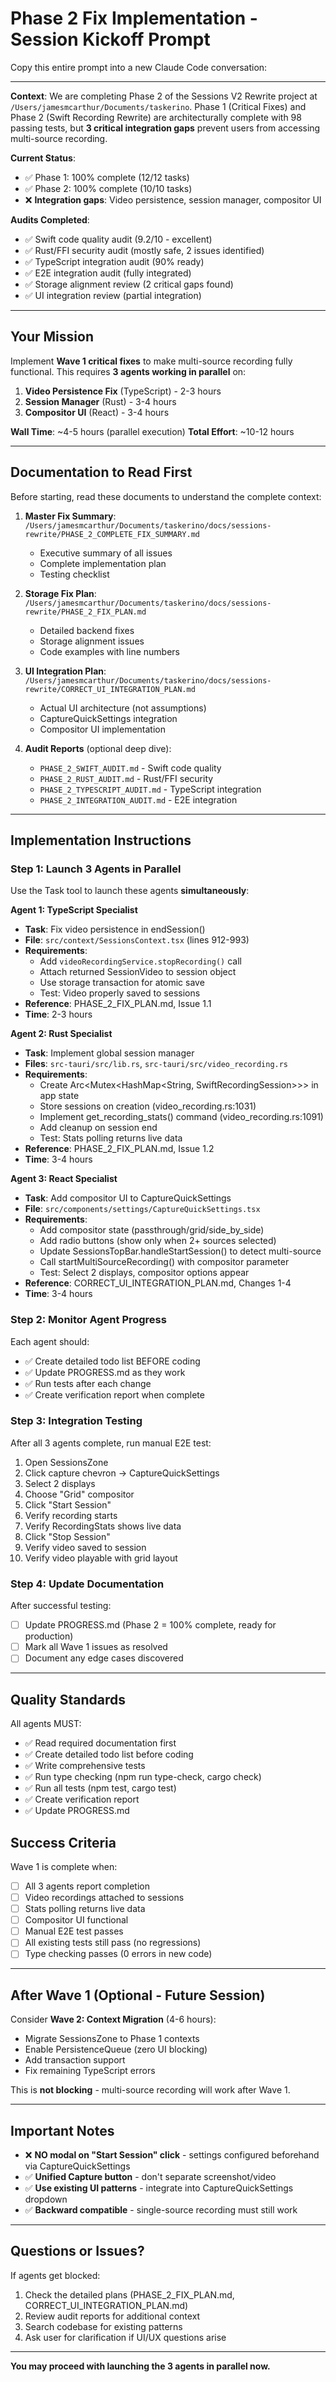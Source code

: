 # Phase 2 Fix Implementation - Session Kickoff Prompt

Copy this entire prompt into a new Claude Code conversation:

---

**Context**: We are completing Phase 2 of the Sessions V2 Rewrite project at `/Users/jamesmcarthur/Documents/taskerino`. Phase 1 (Critical Fixes) and Phase 2 (Swift Recording Rewrite) are architecturally complete with 98 passing tests, but **3 critical integration gaps** prevent users from accessing multi-source recording.

**Current Status**:
- ✅ Phase 1: 100% complete (12/12 tasks)
- ✅ Phase 2: 100% complete (10/10 tasks)
- ❌ **Integration gaps**: Video persistence, session manager, compositor UI

**Audits Completed**:
- ✅ Swift code quality audit (9.2/10 - excellent)
- ✅ Rust/FFI security audit (mostly safe, 2 issues identified)
- ✅ TypeScript integration audit (90% ready)
- ✅ E2E integration audit (fully integrated)
- ✅ Storage alignment review (2 critical gaps found)
- ✅ UI integration review (partial integration)

---

## Your Mission

Implement **Wave 1 critical fixes** to make multi-source recording fully functional. This requires **3 agents working in parallel** on:

1. **Video Persistence Fix** (TypeScript) - 2-3 hours
2. **Session Manager** (Rust) - 3-4 hours
3. **Compositor UI** (React) - 3-4 hours

**Wall Time**: ~4-5 hours (parallel execution)
**Total Effort**: ~10-12 hours

---

## Documentation to Read First

Before starting, read these documents to understand the complete context:

1. **Master Fix Summary**: `/Users/jamesmcarthur/Documents/taskerino/docs/sessions-rewrite/PHASE_2_COMPLETE_FIX_SUMMARY.md`
   - Executive summary of all issues
   - Complete implementation plan
   - Testing checklist

2. **Storage Fix Plan**: `/Users/jamesmcarthur/Documents/taskerino/docs/sessions-rewrite/PHASE_2_FIX_PLAN.md`
   - Detailed backend fixes
   - Storage alignment issues
   - Code examples with line numbers

3. **UI Integration Plan**: `/Users/jamesmcarthur/Documents/taskerino/docs/sessions-rewrite/CORRECT_UI_INTEGRATION_PLAN.md`
   - Actual UI architecture (not assumptions)
   - CaptureQuickSettings integration
   - Compositor UI implementation

4. **Audit Reports** (optional deep dive):
   - `PHASE_2_SWIFT_AUDIT.md` - Swift code quality
   - `PHASE_2_RUST_AUDIT.md` - Rust/FFI security
   - `PHASE_2_TYPESCRIPT_AUDIT.md` - TypeScript integration
   - `PHASE_2_INTEGRATION_AUDIT.md` - E2E integration

---

## Implementation Instructions

### Step 1: Launch 3 Agents in Parallel

Use the Task tool to launch these agents **simultaneously**:

**Agent 1: TypeScript Specialist**
- **Task**: Fix video persistence in endSession()
- **File**: `src/context/SessionsContext.tsx` (lines 912-993)
- **Requirements**:
  - Add `videoRecordingService.stopRecording()` call
  - Attach returned SessionVideo to session object
  - Use storage transaction for atomic save
  - Test: Video properly saved to sessions
- **Reference**: PHASE_2_FIX_PLAN.md, Issue 1.1
- **Time**: 2-3 hours

**Agent 2: Rust Specialist**
- **Task**: Implement global session manager
- **Files**: `src-tauri/src/lib.rs`, `src-tauri/src/video_recording.rs`
- **Requirements**:
  - Create Arc<Mutex<HashMap<String, SwiftRecordingSession>>> in app state
  - Store sessions on creation (video_recording.rs:1031)
  - Implement get_recording_stats() command (video_recording.rs:1091)
  - Add cleanup on session end
  - Test: Stats polling returns live data
- **Reference**: PHASE_2_FIX_PLAN.md, Issue 1.2
- **Time**: 3-4 hours

**Agent 3: React Specialist**
- **Task**: Add compositor UI to CaptureQuickSettings
- **File**: `src/components/settings/CaptureQuickSettings.tsx`
- **Requirements**:
  - Add compositor state (passthrough/grid/side_by_side)
  - Add radio buttons (show only when 2+ sources selected)
  - Update SessionsTopBar.handleStartSession() to detect multi-source
  - Call startMultiSourceRecording() with compositor parameter
  - Test: Select 2 displays, compositor options appear
- **Reference**: CORRECT_UI_INTEGRATION_PLAN.md, Changes 1-4
- **Time**: 3-4 hours

### Step 2: Monitor Agent Progress

Each agent should:
- ✅ Create detailed todo list BEFORE coding
- ✅ Update PROGRESS.md as they work
- ✅ Run tests after each change
- ✅ Create verification report when complete

### Step 3: Integration Testing

After all 3 agents complete, run manual E2E test:

1. Open SessionsZone
2. Click capture chevron → CaptureQuickSettings
3. Select 2 displays
4. Choose "Grid" compositor
5. Click "Start Session"
6. Verify recording starts
7. Verify RecordingStats shows live data
8. Click "Stop Session"
9. Verify video saved to session
10. Verify video playable with grid layout

### Step 4: Update Documentation

After successful testing:
- [ ] Update PROGRESS.md (Phase 2 = 100% complete, ready for production)
- [ ] Mark all Wave 1 issues as resolved
- [ ] Document any edge cases discovered

---

## Quality Standards

All agents MUST:
- ✅ Read required documentation first
- ✅ Create detailed todo list before coding
- ✅ Write comprehensive tests
- ✅ Run type checking (npm run type-check, cargo check)
- ✅ Run all tests (npm test, cargo test)
- ✅ Create verification report
- ✅ Update PROGRESS.md

## Success Criteria

Wave 1 is complete when:
- [ ] All 3 agents report completion
- [ ] Video recordings attached to sessions
- [ ] Stats polling returns live data
- [ ] Compositor UI functional
- [ ] Manual E2E test passes
- [ ] All existing tests still pass (no regressions)
- [ ] Type checking passes (0 errors in new code)

---

## After Wave 1 (Optional - Future Session)

Consider **Wave 2: Context Migration** (4-6 hours):
- Migrate SessionsZone to Phase 1 contexts
- Enable PersistenceQueue (zero UI blocking)
- Add transaction support
- Fix remaining TypeScript errors

This is **not blocking** - multi-source recording will work after Wave 1.

---

## Important Notes

- ❌ **NO modal on "Start Session" click** - settings configured beforehand via CaptureQuickSettings
- ✅ **Unified Capture button** - don't separate screenshot/video
- ✅ **Use existing UI patterns** - integrate into CaptureQuickSettings dropdown
- ✅ **Backward compatible** - single-source recording must still work

---

## Questions or Issues?

If agents get blocked:
1. Check the detailed plans (PHASE_2_FIX_PLAN.md, CORRECT_UI_INTEGRATION_PLAN.md)
2. Review audit reports for additional context
3. Search codebase for existing patterns
4. Ask user for clarification if UI/UX questions arise

---

**You may proceed with launching the 3 agents in parallel now.**
